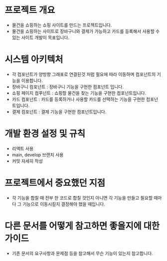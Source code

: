 # 프로젝트 개요
- 물건을 쇼핑하는 쇼핑 사이트를 만드는 프로젝트입니다.
- 물건을 쇼핑하는 사이트로 장바구니와 결제가 가능하고 카드를 등록해서 사용할 수 있는 사이트 개발이 목표입니다.

# 시스템 아키텍처
- 각 컴포넌트가 양방향 그래포로 연결된것 처럼 필요에 따라 이동하며 컴포넌트의 기능을 이용합니다.
- 장바구니 컴포넌트 : 장바구니 기능을 구현한 컴포넌트 입니다.
- 쇼핑 페이지 컴푸넌트 : 쇼핑할 물건을 찾는 기능을 구현한 컴포넌트입니다.
- 카드 컴포넌트 : 카드를 등록하거나 사용할 카드를 선택하는 기능을 구현한 컴포넌트입니다.
- 결제 컴포넌트 : 결제 기능을 구현한 컴포넌트입니다.

# 개발 환경 설정 및 규칙
- 리액트 사용
- main, develop 브랜치 사용
- 커밋 자세히 작성

# 프로젝트에서 중요했던 지점
- 각 기능을 합칠 때 전부 한 코드로 합칠 것인지 아니면 각 기능을 만들고 필요할 때마다 그 기능으로 이동시킬지 결정해야 했을 때입니다.

# 다른 문서를 어떻게 참고하면 좋을지에 대한 가이드
- 기존 문서의 요구사항과 문제점 등을 참고해서 무슨 기능이 있는지 참고합니다.

